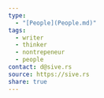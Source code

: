 ```yaml
---
type:
  - "[People](People.md)"
tags:
  - writer
  - thinker
  - nontrepeneur
  - people
contact: d@sive.rs
source: https://sive.rs
share: true
---
```


